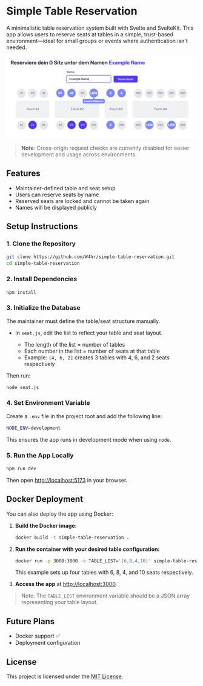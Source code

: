 # Simple Table Reservation

A minimalistic table reservation system built with Svelte and SvelteKit. This app allows users to reserve seats at tables in a simple, trust-based environment—ideal for small groups or events where authentication isn't needed.

![Site](./static/screenshots/site.png)

> **Note**: Cross-origin request checks are currently disabled for easier development and usage across environments.

## Features

* Maintainer-defined table and seat setup
* Users can reserve seats by name
* Reserved seats are locked and cannot be taken again
* Names will be displayed publicly

## Setup Instructions

### 1. Clone the Repository

```bash
git clone https://github.com/W4hr/simple-table-reservation.git
cd simple-table-reservation
```

### 2. Install Dependencies

```bash
npm install
```

### 3. Initialize the Database

The maintainer must define the table/seat structure manually.

* In `seat.js`, edit the list to reflect your table and seat layout.

  * The length of the list = number of tables
  * Each number in the list = number of seats at that table
  * Example: `[4, 6, 2]` creates 3 tables with 4, 6, and 2 seats respectively

Then run:

```bash
node seat.js
```

### 4. Set Environment Variable

Create a `.env` file in the project root and add the following line:

```bash
NODE_ENV=development
```

This ensures the app runs in development mode when using `node`.

### 5. Run the App Locally

```bash
npm run dev
```

Then open [http://localhost:5173](http://localhost:5173) in your browser.

## Docker Deployment

You can also deploy the app using Docker:

1. **Build the Docker image:**

   ```bash
   docker build -t simple-table-reservation .
   ```

2. **Run the container with your desired table configuration:**

   ```bash
   docker run -p 3000:3000 -e TABLE_LIST='[6,8,4,10]' simple-table-reservation
   ```

   This example sets up four tables with 6, 8, 4, and 10 seats respectively.

3. **Access the app** at [http://localhost:3000](http://localhost:3000).

> Note: The `TABLE_LIST` environment variable should be a JSON array representing your table layout.

## Future Plans

* Docker support ✅
* Deployment configuration

## License

This project is licensed under the [MIT License](LICENSE).